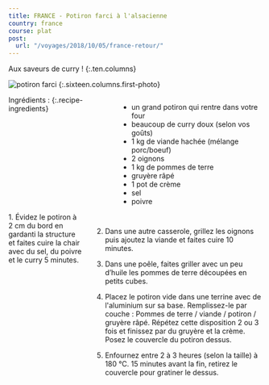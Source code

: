 ```yaml
---
title: FRANCE - Potiron farci à l'alsacienne
country: france
course: plat
post:
  url: "/voyages/2018/10/05/france-retour/"
---
```


Aux saveurs de curry ! 
{:.ten.columns}
<!--fin extrait-->

![potiron farci](https://lh3.googleusercontent.com/0KF1EFSkRaDPoxvsnBLxmpE9E4zgdZMO6jVv8I0KCT9VgOqfW2pKRkxibXLyBsU_k-wMVnE_0hvOWSfPrbHQWWU-22cwOckxT1c--LhzUMdxxFvWF-v3JmEtkPNRu1JOchjEYkyddyO9gP7PYrQi4w1887jvdQe60slKxr11qVjYcwjqxi0XlC3W-MU_sgUdOOv7z264tTYG4qlKrGWjY8ViEDhVUCMijqjcP6vmqBBWYgw__Dm9jgifrYOArUeXotmyC_Enye9UTdu4Wa8PU39JLCMydpPjcut5Vkj30MSbJ_RaFaOWEabALzutd-xSsH6dTXKXUb-tPeOBGjdS_groXPRRAopUlO2XNQD6QmieNvpfNPHwGbCBNimFLx12HOELoBOfxfJ2Zez5_LPQaKptwz0NPWraUucssxg4gMK69AL4nBlAXYwssNdDxgl8iXk30rdwcvWffcNO36Z7JvrGoJ7vWUfGaO_Sdm00QE1Tj3CNj9JLfCvdaI0UzFce2wwpPGvoQhL2etKx3bHsAIKm985mR950UHKy17bsP_KFCE0f2gN0VwYqOErqDqjAt-slIjkx16PBxByOr0NoRJwQqazJYN6bTJ6xIDQvOBz9xSend0P-pDiS1Fcv-BILt0jjwBLSAre5pOoS4-GVyOt7hPF_xzxOU8SiNrf-2vSyGsYdoEHGz2MSRxgKN8z2xvQf9WXQ4xXwfSg9Rnh-RUua=w900)
{:.sixteen.columns.first-photo}

<div class="four columns" markdown="1">
Ingrédients :
{:.recipe-ingredients}

- un grand potiron qui rentre dans votre four
- beaucoup de curry doux (selon vos goûts)
- 1 kg de viande hachée (mélange porc/boeuf)
- 2 oignons
- 1 kg de pommes de terre
- gruyère râpé
- 1 pot de crème
- sel
- poivre
</div>

<div class="ten columns" markdown="1">
1. Évidez le potiron à 2 cm du bord en gardanti la structure et faites cuire la chair avec du sel, du poivre et le curry 5 minutes.

2. Dans une autre casserole, grillez les oignons puis ajoutez la viande et faites cuire 10 minutes.

3. Dans une poêle, faites griller avec un peu d’huile les pommes de terre découpées en petits cubes.

4. Placez le potiron vide dans une terrine avec de l'aluminium sur sa base. Remplissez-le par couche : Pommes de terre / viande / potiron / gruyère râpé. Répétez cette disposition 2 ou 3 fois et finissez par du gruyère et la crème. Posez le couvercle du potiron dessus.

5. Enfournez entre 2 à 3 heures (selon la taille) à 180 °C. 15 minutes avant la fin, retirez le couvercle pour gratiner le dessus.
</div>
